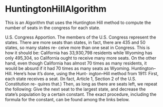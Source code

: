 # HuntingtonHillAlgorithm
This is an Algorithm that uses the Huntington Hill method to compute the number of seats in the congress for each state.


U.S. Congress Apportion. The members of the U.S. Congress represent the states. There are more seats than states, in fact, there are 435 and 50 states, so many states re- ceive more than one seat in Congress. This is how it should be: California has 33,930,798 residents while Wyoming has only 495,304, so California ought to receive many more seats. On the other hand, even though California has almost 70 times as many residents, it would be absurd if it had 70 times as many seats as Wyoming.
Huntington–Hill. Here’s how it’s done, using the Hunt- ington–Hill method from 1911: First, each state receives a seat. (In fact, Article 1, Section 2 of the U.S. Constitution re- quires that.) Then, as long as there are seats left, we repeat the following: Give the next seat to the largest state, and decrease the state’s population by a certain constant. The exact procedure, including the formula for the constant, can be found among the links below.
